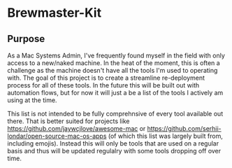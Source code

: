 # Brewmaster-Kit


## Purpose
As a Mac Systems Admin, I've frequently found myself in the field with only access to a new/naked machine. In the heat of the moment, this is often a challenge as the machine doesn't have all the tools I'm used to operating with. The goal of this project is to create a streamline re-deployment process for all of these tools. In the future this will be built out with automation flows, but for now it will just a be a list of the tools I actively am using at the time. 

This list is not intended to be fully comprehnsive of every tool available out there. That is better suited for projects like https://github.com/jaywcjlove/awesome-mac or https://github.com/serhii-londar/open-source-mac-os-apps (of which this list was largely built from, including emojis). Instead this will only be tools that are used on a regular basis and thus will be updated regulalry with some tools dropping off over time. 



